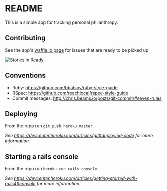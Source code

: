 # README

This is a simple app for tracking personal philanthropy.

## Contributing
See the app's [waffle.io page](https://waffle.io/lbraun/thanksgiving) for issues that are ready to be picked up:

[![Stories in Ready](https://badge.waffle.io/lbraun/thanksgiving.png?label=ready&title=Ready)](https://waffle.io/lbraun/thanksgiving)

## Conventions
- Ruby: https://github.com/bbatsov/ruby-style-guide
- RSpec: https://github.com/reachlocal/rspec-style-guide
- Commit messages: http://chris.beams.io/posts/git-commit/#seven-rules

## Deploying
From the repo run `git push heroku master`.

_See https://devcenter.heroku.com/articles/git#deploying-code for more information._

## Starting a rails console
From the repo run `heroku run rails console`.

_See https://devcenter.heroku.com/articles/getting-started-with-rails4#console for more information._
